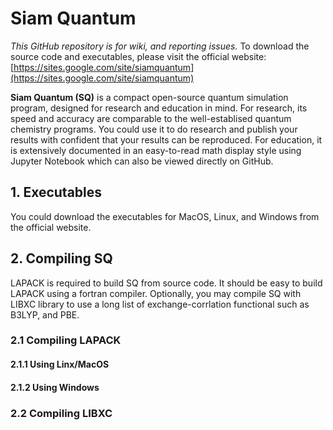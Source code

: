 # Siam Quantum

*This GitHub repository is for wiki, and reporting issues.* To download the source code and executables, please visit the official website: [https://sites.google.com/site/siamquantum](https://sites.google.com/site/siamquantum)

**Siam Quantum (SQ)** is a compact open-source quantum simulation program, designed for research and education in mind. For research, its speed and accuracy are comparable to the well-establised quantum chemistry programs. You could use it to do research and publish your results with confident that your results can be reproduced. For education, it is extensively documented in an easy-to-read math display style using Jupyter Notebook which can also be viewed directly on GitHub.

## 1. Executables

You could download the executables for MacOS, Linux, and Windows from the official website.

## 2. Compiling SQ

LAPACK is required to build SQ from source code. It should be easy to build LAPACK using a fortran compiler. Optionally, you may compile SQ with LIBXC library to use a long list of exchange-corrlation functional such as B3LYP, and PBE.

### 2.1 Compiling LAPACK

#### 2.1.1 Using Linx/MacOS

#### 2.1.2 Using Windows


### 2.2 Compiling LIBXC




